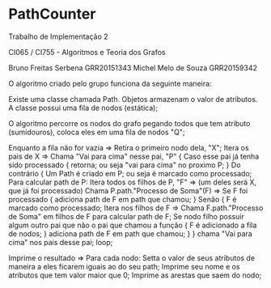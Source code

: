 # PathCounter

Trabalho de Implementação 2

CI065 / CI755 - Algoritmos e Teoria dos Grafos

Bruno Freitas Serbena GRR20151343
Michel Melo de Souza GRR20159342

O algoritmo criado pelo grupo funciona da seguinte maneira:

Existe uma classe chamada Path.
Objetos armazenam o valor de atributos.
A classe possui uma fila de nodos (estática);

O algoritmo percorre os nodos do grafo pegando todos que tem atributo (sumidouros), coloca eles em uma fila de nodos "Q";

Enquanto a fila não for vazia =>
	Retira o primeiro nodo dela, "X";
	Itera os pais de X =>
		Chama "Vai para cima" nesse pai, "P" {
			Caso esse pai já tenha sido processado {
				retorna; ou seja "vai para cima" no proximo P;
			} Do contrário {
				Um Path é criado em P; ou seja é marcado como processado;
				Para calcular path de P:
				Itera todos os filhos de P, "F" =>
				(um deles será X, que já foi processado)
					Chama P.path."Processo de Soma"(F) =>
						Se F foi processado {
							adiciona path de F em path que chamou;
						} Senão {
							F é marcado como processado;
							Itera nos filhos de F =>
								Chama F.path."Processo de Soma" em filhos de F para calcular path de F;
							Se nodo filho possuir algum outro pai que não o pai que chamou a função {
								F é adicionado a fila de nodos;
							}
							adiciona path de F em path que chamou;
						}
			}
			chama "Vai para cima" nos pais desse pai;
	loop;

Imprime o resultado =>
	Para cada nodo:
		Setta o valor de seus atributos de maneira a eles ficarem iguais ao do seu path;
		Imprime seu nome e os atributos que tem valor maior que 0;
		Imprime as arestas que saem do nodo;
